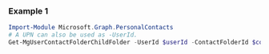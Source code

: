 ### Example 1
```powershell
Import-Module Microsoft.Graph.PersonalContacts
# A UPN can also be used as -UserId.
Get-MgUserContactFolderChildFolder -UserId $userId -ContactFolderId $contactFolderId
```

